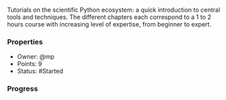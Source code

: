 Tutorials on the scientific Python ecosystem: a quick introduction to central tools and techniques. The different chapters each correspond to a 1 to 2 hours course with increasing level of expertise, from beginner to expert.
### Properties
- Owner: @mp
- Points: 9
- Status: #Started
### Progress
